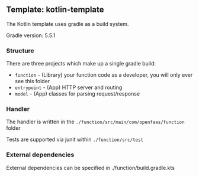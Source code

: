 ## Template: kotlin-template

The Kotlin template uses gradle as a build system.

Gradle version: 5.5.1

### Structure

There are three projects which make up a single gradle build:

- `function` - (Library) your function code as a developer, you will only ever see this folder
- `entrypoint` - (App) HTTP server and routing
- `model` - (App) classes for parsing request/response

### Handler

The handler is written in the `./function/src/main/com/openfaas/function` folder

Tests are supported via junit within `./function/src/test`

### External dependencies

External dependencies can be specified in ./function/build.gradle.kts

